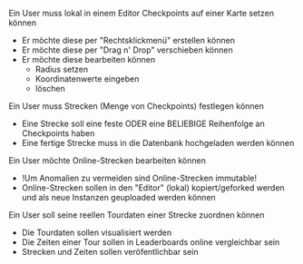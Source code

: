 Ein User muss lokal in einem Editor Checkpoints auf einer Karte setzen können
   + Er möchte diese per "Rechtsklickmenü" erstellen können
   + Er möchte diese per "Drag n' Drop" verschieben können
   + Er möchte diese bearbeiten können
      - Radius setzen
      - Koordinatenwerte eingeben
      - löschen


Ein User muss Strecken (Menge von Checkpoints) festlegen können
   + Eine Strecke soll eine feste ODER eine BELIEBIGE Reihenfolge an Checkpoints haben
   + Eine fertige Strecke muss in die Datenbank hochgeladen werden können


Ein User möchte Online-Strecken bearbeiten können
   + !Um Anomalien zu vermeiden sind Online-Strecken immutable!
   + Online-Strecken sollen in den "Editor" (lokal) kopiert/geforked werden und als neue Instanzen geuploaded werden können


Ein User soll seine reellen Tourdaten einer Strecke zuordnen können
   + Die Tourdaten sollen visualisiert werden
   + Die Zeiten einer Tour sollen in Leaderboards online vergleichbar sein
   + Strecken und Zeiten sollen veröfentlichbar sein
